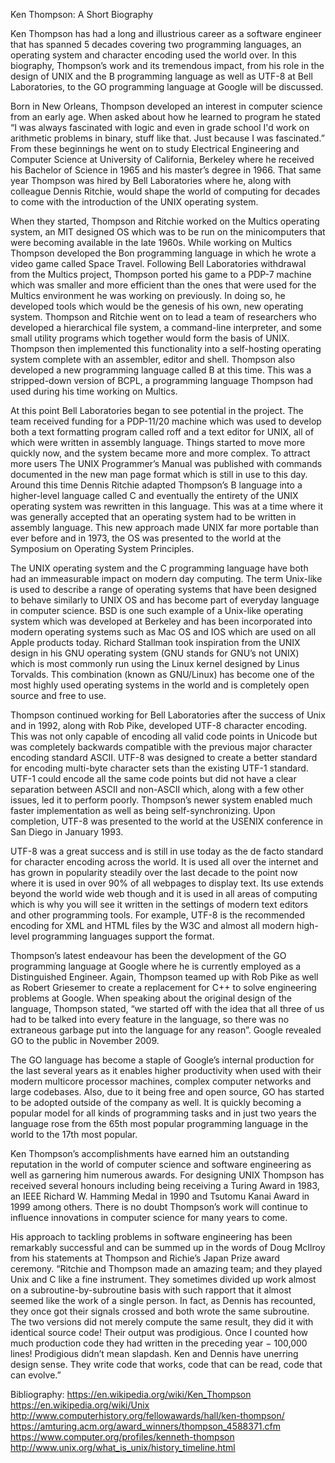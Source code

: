 Ken Thompson: A Short Biography

Ken Thompson has had a long and illustrious career as a software engineer that has spanned 5 decades covering two programming languages, an operating system and character encoding used the world over. In this biography, Thompson’s work and its tremendous impact, from his role in the design of UNIX and the B programming language as well as UTF-8 at Bell Laboratories, to the GO programming language at Google will be discussed.

Born in New Orleans, Thompson developed an interest in computer science from an early age. When asked about how he learned to program he stated “I was always fascinated with logic and even in grade school I'd work on arithmetic problems in binary, stuff like that. Just because I was fascinated.” From these beginnings he went on to study Electrical Engineering and Computer Science at University of California, Berkeley where he received his Bachelor of Science in 1965 and his master’s degree in 1966. That same year Thompson was hired by Bell Laboratories where he, along with colleague Dennis Ritchie, would shape the world of computing for decades to come with the introduction of the UNIX operating system.

When they started, Thompson and Ritchie worked on the Multics operating system, an MIT designed OS which was to be run on the minicomputers that were becoming available in the late 1960s. While working on Multics Thompson developed the Bon programming language in which he wrote a video game called Space Travel. Following Bell Laboratories withdrawal from the Multics project, Thompson ported his game to a PDP-7 machine which was smaller and more efficient than the ones that were used for the Multics environment he was working on previously. In doing so, he developed tools which would be the genesis of his own, new operating system. Thompson and Ritchie went on to lead a team of researchers who developed a hierarchical file system, a command-line interpreter, and some small utility programs which together would form the basis of UNIX. Thompson then implemented this functionality into a self-hosting operating system complete with an assembler, editor and shell. Thompson also developed a new programming language called B at this time. This was a stripped-down version of BCPL, a programming language Thompson had used during his time working on Multics.

At this point Bell Laboratories began to see potential in the project. The team received funding for a PDP-11/20 machine which was used to develop both a text formatting program called roff and a text editor for UNIX, all of which were written in assembly language.  Things started to move more quickly now, and the system became more and more complex. To attract more users The UNIX Programmer’s Manual was published with commands documented in the new man page format which is still in use to this day. Around this time Dennis Ritchie adapted Thompson’s B language into a higher-level language called C and eventually the entirety of the UNIX operating system was rewritten in this language. This was at a time where it was generally accepted that an operating system had to be written in assembly language. This new approach made UNIX far more portable than ever before and in 1973, the OS was presented to the world at the Symposium on Operating System Principles.

The UNIX operating system and the C programming language have both had an immeasurable impact on modern day computing. The term Unix-like is used to describe a range of operating systems that have been designed to behave similarly to UNIX OS and has become part of everyday language in computer science. BSD is one such example of a Unix-like operating system which was developed at Berkeley and has been incorporated into modern operating systems such as Mac OS and IOS which are used on all Apple products today. Richard Stallman took inspiration from the UNIX design in his GNU operating system (GNU stands for GNU’s not UNIX) which is most commonly run using the Linux kernel designed by Linus Torvalds. This combination (known as GNU/Linux) has become one of the most highly used operating systems in the world and is completely open source and free to use.

Thompson continued working for Bell Laboratories after the success of Unix and in 1992, along with Rob Pike, developed UTF-8 character encoding. This was not only capable of encoding all valid code points in Unicode but was completely backwards compatible with the previous major character encoding standard ASCII. UTF-8 was designed to create a better standard for encoding multi-byte character sets than the existing UTF-1 standard. UTF-1 could encode all the same code points but did not have a clear separation between ASCII and non-ASCII which, along with a few other issues, led it to perform poorly. Thompson’s newer system enabled much faster implementation as well as being self-synchronizing. Upon completion, UTF-8 was presented to the world at the USENIX conference in San Diego in January 1993.

UTF-8 was a great success and is still in use today as the de facto standard for character encoding across the world. It is used all over the internet and has grown in popularity steadily over the last decade to the point now where it is used in over 90% of all webpages to display text. Its use extends beyond the world wide web though and it is used in all areas of computing which is why you will see it written in the settings of modern text editors and other programming tools. For example, UTF-8 is the recommended encoding for XML and HTML files by the W3C and almost all modern high-level programming languages support the format.

Thompson’s latest endeavour has been the development of the GO programming language at Google where he is currently employed as a Distinguished Engineer. Again, Thompson teamed up with Rob Pike as well as Robert Griesemer to create a replacement for C++ to solve engineering problems at Google. When speaking about the original design of the language, Thompson stated, “we started off with the idea that all three of us had to be talked into every feature in the language, so there was no extraneous garbage put into the language for any reason”. Google revealed GO to the public in November 2009.

The GO language has become a staple of Google’s internal production for the last several years as it enables higher productivity when used with their modern multicore processor machines, complex computer networks and large codebases. Also, due to it being free and open source, GO has started to be adopted outside of the company as well. It is quickly becoming a popular model for all kinds of programming tasks and in just two years the language rose from the 65th most popular programming language in the world to the 17th most popular.

Ken Thompson’s accomplishments have earned him an outstanding reputation in the world of computer science and software engineering as well as garnering him numerous awards. For designing UNIX Thompson has received several honours including being receiving a Turing Award in 1983, an IEEE Richard W. Hamming Medal in 1990 and Tsutomu Kanai Award in 1999 among others.  There is no doubt Thompson’s work will continue to influence innovations in computer science for many years to come.

His approach to tackling problems in software engineering has been remarkably successful and can be summed up in the words of Doug McIlroy from his statements at Thompson and Richie’s Japan Prize award ceremony. “Ritchie and Thompson made an amazing team; and they played Unix and C like a fine instrument. They sometimes divided up work almost on a subroutine-by-subroutine basis with such rapport that it almost seemed like the work of a single person. In fact, as Dennis has recounted, they once got their signals crossed and both wrote the same subroutine. The two versions did not merely compute the same result, they did it with identical source code! Their output was prodigious. Once I counted how much production code they had written in the preceding year − 100,000 lines! Prodigious didn’t mean slapdash. Ken and Dennis have unerring design sense. They write code that works, code that can be read, code that can evolve.”

Bibliography:
https://en.wikipedia.org/wiki/Ken_Thompson
https://en.wikipedia.org/wiki/Unix
http://www.computerhistory.org/fellowawards/hall/ken-thompson/
https://amturing.acm.org/award_winners/thompson_4588371.cfm
https://www.computer.org/profiles/kenneth-thompson
http://www.unix.org/what_is_unix/history_timeline.html
